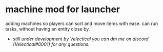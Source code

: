 # machine mod for launcher

adding machines so players can sort and move items with ease. can run tasks, without having an entity close by.
- *still under development by Velectical you can dm me on discord (Velectical#0001) for any questions.*
